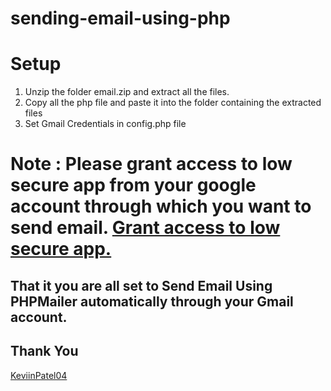 # sending-email-using-php

# Setup
<ol>
  <li>Unzip the folder email.zip and extract all the files.</li>
  <li>Copy all the php file and paste it into the folder containing the extracted files</li>
  <li>Set Gmail Credentials in config.php file</li>
</ol>

# Note : Please grant access to low secure app from your google account through which you want to send email. <a href="https://www.youtube.com/watch?v=AFRqT3BR_e0" target="_blank">Grant access to low secure app.</a>

## That it you are all set to Send Email Using PHPMailer automatically through your Gmail account.

## Thank You
<a href="/KevinPatel04">KeviinPatel04</a>
